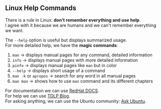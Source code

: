 ## Linux Help Commands

There is a rule in Linux: **don't remember everything and use help**.  
I agree with it because we are humans and we can't remember everything we want.  

The `--help` option is useful but displays summarized usage.  
For more detailed help, we have the **magic commands**:

1. `man` → displays manual pages for any command, detailed information  
2. `info` → displays manual pages with more detailed information  
3. `pinfo` → displays manual pages like `man` but in color  
4. `--help` → displays short usage of a command  
5. `man -k` or `apropos` → search for any word in all manual pages  
6. `man man` → shows how to use `man` command and its different chapters  

For documentation we can use [RedHat DOCS](https://docs.redhat.com).  
For help we can use [TDLP Blog](http://tldp.org/).  
For asking anything, we can use the Ubuntu community: [Ask Ubuntu](https://askubuntu.com/).
